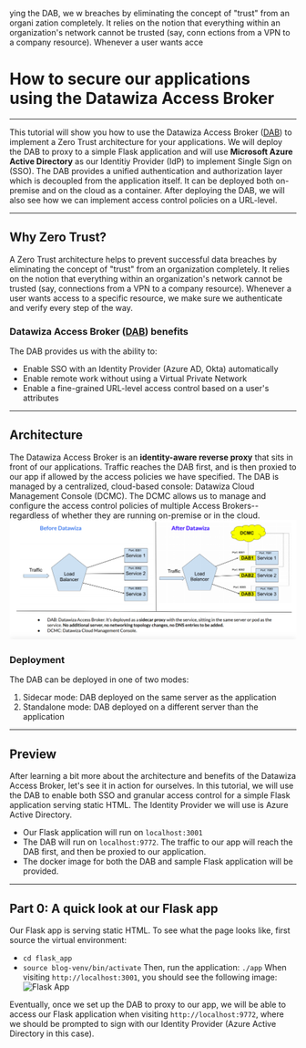 ying the DAB, we w breaches by eliminating the concept of "trust" from an organi    zation completely. It relies on the notion that everything within an organization's network cannot be trusted (say, conn    ections from a VPN to a company resource). Whenever a user wants acce
# How to secure our applications using the Datawiza Access Broker 

---
This tutorial will show you how to use the Datawiza Access Broker ([DAB](https://datawiza.com/access-broker)) to implement a Zero Trust architecture for your applications. We will deploy the DAB to proxy to a simple Flask application and will use **Microsoft Azure Active Directory** as our Identitiy Provider (IdP) to implement Single Sign on (SSO). The DAB provides a unified authentication and authorization layer which is decoupled from the application itself. It can be deployed both on-premise and on the cloud as a container. After deploying the DAB, we will also see how we can implement access control policies on a URL-level. 

---

## Why Zero Trust?
A Zero Trust architecture helps to prevent successful data breaches by eliminating the concept of "trust" from an organization completely. It relies on the notion that everything within an organization's network cannot be trusted (say, connections from a VPN to a company resource). Whenever a user wants access to a specific resource, we make sure we authenticate and verify every step of the way. 

### Datawiza Access Broker ([DAB](https://datawiza.com/access-broker)) benefits

The DAB provides us with the ability to:
* Enable SSO with an Identity Provider (Azure AD, Okta) automatically
* Enable remote work without using a Virtual Private Network
* Enable a fine-grained URL-level access control based on a user's attributes

---

## Architecture
The Datawiza Access Broker is an **identity-aware reverse proxy** that sits in front of our applications. Traffic reaches the DAB first, and is then proxied to our app if allowed by the access policies we have specified. The DAB is managed by a centralized, cloud-based console: Datawiza Cloud Management Console (DCMC). The DCMC allows us to manage and configure the access control policies of multiple Access Brokers--regardless of whether they are running on-premise or in the cloud. 
![DAB deployment](./img/architecture_deployment.png)

### Deployment
The DAB can be deployed in one of two modes:
1. Sidecar mode: DAB deployed on the same server as the application
2. Standalone mode: DAB deployed on a different server than the application

---

## Preview
After learning a bit more about the architecture and benefits of the Datawiza Access Broker, let's see it in action for ourselves. In this tutorial, we will use the DAB to enable both SSO and granular access control for a simple Flask application serving static HTML. The Identity Provider we will use is Azure Active Directory. 
* Our Flask application will run on `localhost:3001`
* The DAB will run on `localhost:9772`. The traffic to our app will reach the DAB first, and then be proxied to our application. 
* The docker image for both the DAB and sample Flask application will be provided.
 
---

## Part 0: A quick look at our Flask app
Our Flask app is serving static HTML. To see what the page looks like, first source the virtual environment:
* `cd flask_app`
* `source blog-venv/bin/activate`
Then, run the application: `./app`
When visiting `http://localhost:3001`, you should see the following image:
![Flask App](./img/flask_app.png)

Eventually, once we set up the DAB to proxy to our app, we will be able to access our Flask application when visiting `http://localhost:9772`, where we should be prompted to sign with our Identity Provider (Azure Active Directory in this case).


